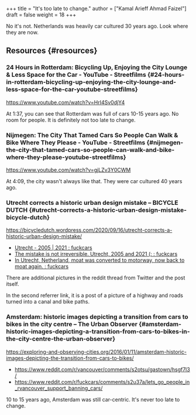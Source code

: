 +++
title = "It's too late to change."
author = ["Kamal Arieff Ahmad Faizel"]
draft = false
weight = 18
+++

No it's not. Netherlands was heavily car cultured 30 years ago. Look where they are now.


## Resources {#resources}


### 24 Hours in Rotterdam: Bicycling Up, Enjoying the City Lounge &amp; Less Space for the Car - YouTube - Streetfilms {#24-hours-in-rotterdam-bicycling-up-enjoying-the-city-lounge-and-less-space-for-the-car-youtube-streetfilms}

<https://www.youtube.com/watch?v=HrI4Sv0djY4>

At 1:37, you can see that Rotterdam was full of cars 10-15 years ago. No room for people. It is definitely not too late to change.


### Nijmegen: The City That Tamed Cars So People Can Walk &amp; Bike Where They Please - YouTube - Streetfilms {#nijmegen-the-city-that-tamed-cars-so-people-can-walk-and-bike-where-they-please-youtube-streetfilms}

<https://www.youtube.com/watch?v=gjLZv3Y0CWM>

At 4:09, the city wasn't always like that. They were car cultured 40 years ago.


### Utrecht corrects a historic urban design mistake – BICYCLE DUTCH {#utrecht-corrects-a-historic-urban-design-mistake-bicycle-dutch}

<https://bicycledutch.wordpress.com/2020/09/16/utrecht-corrects-a-historic-urban-design-mistake/>

-   [Utrecht - 2005 | 2021 : fuckcars](https://www.reddit.com/r/fuckcars/comments/rr5qlt/utrecht_2005_2021/)
-   [The mistake is not irreversible. Utrecht, 2005 and 2021 (: : fuckcars](https://www.reddit.com/r/fuckcars/comments/rnsmn6/the_mistake_is_not_irreversible_utrecht_2005_and/)
-   [In Utrecht, Netherland, moat was converted to motorway, now back to moat again. : fuckcars](https://www.reddit.com/r/fuckcars/comments/rqcpal/in_utrecht_netherland_moat_was_converted_to/)

There are additional pictures in the reddit thread from Twitter and the post itself.

In the second referrer link, it is a post of a picture of a highway and roads turned into a canal and bike paths.


### Amsterdam: historic images depicting a transition from cars to bikes in the city centre – The Urban Observer {#amsterdam-historic-images-depicting-a-transition-from-cars-to-bikes-in-the-city-centre-the-urban-observer}

<https://exploring-and-observing-cities.org/2016/01/11/amsterdam-historic-images-depicting-the-transition-from-cars-to-bikes/>

-   <https://www.reddit.com/r/vancouver/comments/s2otsu/gastown/hsgf7l3/>
-   <https://www.reddit.com/r/fuckcars/comments/s2u37a/lets_go_people_in_rvancouver_support_banning_cars/>

10 to 15 years ago, Amsterdam was still car-centric. It's never too late to change.
